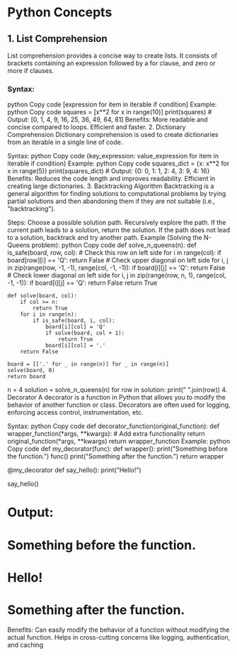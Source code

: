 # Python Concepts
## 1. List Comprehension
List comprehension provides a concise way to create lists. It consists of brackets containing an expression followed by a for clause, and zero or more if clauses.

### Syntax:
python
Copy code
[expression for item in iterable if condition]
Example:
python
Copy code
squares = [x**2 for x in range(10)]
print(squares)  # Output: [0, 1, 4, 9, 16, 25, 36, 49, 64, 81]
Benefits:
More readable and concise compared to loops.
Efficient and faster.
2. Dictionary Comprehension
Dictionary comprehension is used to create dictionaries from an iterable in a single line of code.

Syntax:
python
Copy code
{key_expression: value_expression for item in iterable if condition}
Example:
python
Copy code
squares_dict = {x: x**2 for x in range(5)}
print(squares_dict)  # Output: {0: 0, 1: 1, 2: 4, 3: 9, 4: 16}
Benefits:
Reduces the code length and improves readability.
Efficient in creating large dictionaries.
3. Backtracking Algorithm
Backtracking is a general algorithm for finding solutions to computational problems by trying partial solutions and then abandoning them if they are not suitable (i.e., "backtracking").

Steps:
Choose a possible solution path.
Recursively explore the path.
If the current path leads to a solution, return the solution.
If the path does not lead to a solution, backtrack and try another path.
Example (Solving the N-Queens problem):
python
Copy code
def solve_n_queens(n):
    def is_safe(board, row, col):
        # Check this row on left side
        for i in range(col):
            if board[row][i] == 'Q':
                return False
        # Check upper diagonal on left side
        for i, j in zip(range(row, -1, -1), range(col, -1, -1)):
            if board[i][j] == 'Q':
                return False
        # Check lower diagonal on left side
        for i, j in zip(range(row, n, 1), range(col, -1, -1)):
            if board[i][j] == 'Q':
                return False
        return True

    def solve(board, col):
        if col >= n:
            return True
        for i in range(n):
            if is_safe(board, i, col):
                board[i][col] = 'Q'
                if solve(board, col + 1):
                    return True
                board[i][col] = '.'
        return False

    board = [['.' for _ in range(n)] for _ in range(n)]
    solve(board, 0)
    return board

n = 4
solution = solve_n_queens(n)
for row in solution:
    print(" ".join(row))
4. Decorator
A decorator is a function in Python that allows you to modify the behavior of another function or class. Decorators are often used for logging, enforcing access control, instrumentation, etc.

Syntax:
python
Copy code
def decorator_function(original_function):
    def wrapper_function(*args, **kwargs):
        # Add extra functionality
        return original_function(*args, **kwargs)
    return wrapper_function
Example:
python
Copy code
def my_decorator(func):
    def wrapper():
        print("Something before the function.")
        func()
        print("Something after the function.")
    return wrapper

@my_decorator
def say_hello():
    print("Hello!")

say_hello()
# Output:
# Something before the function.
# Hello!
# Something after the function.
Benefits:
Can easily modify the behavior of a function without modifying the actual function.
Helps in cross-cutting concerns like logging, authentication, and caching